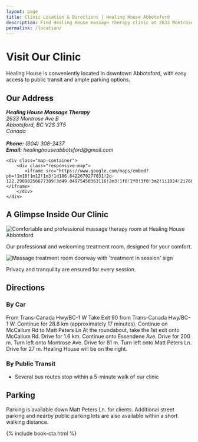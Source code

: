 ```yaml
---
layout: page
title: Clinic Location & Directions | Healing House Abbotsford
description: Find Healing House massage therapy clinic at 2633 Montrose Ave B, Abbotsford, BC. Get directions, parking info, and view our location map.
permalink: /location/
---
```


# Visit Our Clinic

Healing House is conveniently located in downtown Abbotsford, with easy access to public transit and ample parking options.

## Our Address

<div class="location-container">
    <div class="address-container">
        <address>
            <strong>Healing House Massage Therapy</strong><br>
            2633 Montrose Ave B<br>
            Abbotsford, BC V2S 3T5<br>
            Canada<br><br>
            <strong>Phone:</strong> (604) 308-2437<br>
            <strong>Email:</strong> healinghouseabbotsford@gmail.com
        </address>
    </div>
    
    <div class="map-container">
        <div class="responsive-map">
           <iframe src="https://www.google.com/maps/embed?pb=!1m18!1m12!1m3!1d186.8422670277031!2d-122.29098256677389!3d49.04975450363116!2m3!1f0!2f0!3f0!3m2!1i1024!2i768!4f13.1!3m3!1m2!1s0xae3de8fe0a16b29d%3A0xdc8d4ecb1920e268!2sHealing%20House%20Massage%20and%20Wellness!5e1!3m2!1sen!2sca!4v1746554976887!5m2!1sen!2sca"></iframe>
        </div>
    </div>
</div>

## A Glimpse Inside Our Clinic

<div class="clinic-images-section">
    <div class="clinic-image-item">
        <img src="{{ '/assets/images/professional-RMT.jpeg' | relative_url }}" alt="Comfortable and professional massage therapy room at Healing House Abbotsford">
        <p class="caption">Our professional and welcoming treatment room, designed for your comfort.</p>
    </div>
    <div class="clinic-image-item">
        <img src="{{ '/assets/images/massage-treatment.jpeg' | relative_url }}" alt="Massage treatment room doorway with 'treatment in session' sign">
        <p class="caption">Privacy and tranquility are ensured for every session.</p>
    </div>
</div>

## Directions

### By Car
From Trans-Canada Hwy/BC-1 W
Take Exit 90 from Trans-Canada Hwy/BC-1 W.
Continue for 28.8 km (approximately 17 minutes).
Continue on McCallum Rd to Matt Peters Ln
At the roundabout, take the 1st exit onto McCallum Rd.
Drive for 1.6 km.
Continue onto Essendene Ave.
Drive for 200 m.
Turn left onto Montrose Ave.
Drive for 81 m.
Turn left onto Matt Peters Ln.
Drive for 27 m.
Healing House will be on the right.

### By Public Transit
- Several bus routes stop within a 5-minute walk of our clinic

## Parking

Parking is available down Matt Peters Ln. for clients. Additional street parking and nearby public parking lots are also available within a short walking distance.

{% include book-cta.html %} 